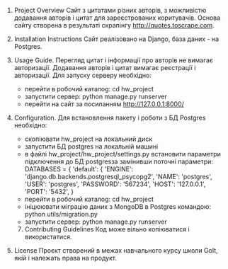 1. Project Overview
   Сайт з цитатами різних авторів, з можливістю додавання авторів і цитат для зареєстрованих коритувачів.
   Основа сайту створена в результаті скрапінгу http://quotes.toscrape.com.
2. Installation Instructions
   Сайт реалізовано на Django, база даних - на Postgres.
3. Usage Guide.
   Перегляд цитат і інформації про авторів не вимагає авторизації. Додавання авторів і цитат вимагає реєстрації і авторизації.
   Для запуску серверу необхідно:
   - перейти в робочий каталоg: cd hw_project
   - запустити сервер: python manage.py runserver
   - перейти на сайт за посиланням http://127.0.0.1:8000/ 
5. Configuration.
Для встановлення пакету і роботи з БД Postgres необхідно:
   - скопіювати hw_project на локальний диск
   - запустити БД postgres на локальній машині
   - в файлі hw_project/hw_project/settings.py встановити параметри підключення до БД postgresза замінивши поточні параметри:
     DATABASES = {
    'default': {
        'ENGINE': 'django.db.backends.postgresql_psycopg2',
        'NAME': 'postgres',
        'USER': 'postgres',
        'PASSWORD': '567234',
        'HOST': '127.0.0.1',
        'PORT': '5432',
    }
   - перейти в робочий каталоg: cd hw_project
   - ініцюювати міграцію даних з MongoDB в Postgres командою:
     python utils/migration.py
   - запустити сервер: python manage.py runserver

   7. Contributing Guidelines
Код може вільно копіюватися і використатися.

8. License
Проєкт створений в межах навчального курсу школи GoIt, якій і належать права на продукт.
